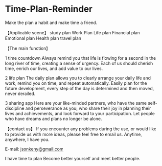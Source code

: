 # Time-Plan-Reminder
Make the plan a habit and make time a friend.

【Applicable scene】
  study plan
  Work Plan
  Life plan
  Financial plan
  Emotional plan
  Health plan
  travel plan

【The main function】

1 time countdown
Always remind you that life is flowing for a second in the long river of time, creating a sense of urgency. Each of us should cherish time, enrich our lives, and add value to our lives.

2 life plan
The daily plan allows you to clearly arrange your daily life and work, remind you on time, and repeat automatically. Easily plan for the future development, every step of the day is determined and then moved, never derailed.

3 sharing app
Here are your like-minded partners, who have the same self-discipline and perseverance as you, who share their joy in planning their lives and achievements, and look forward to your participation. Let people who have dreams and plans no longer be alone.

【contact us】
If you encounter any problems during the use, or would like to provide us with more ideas, please feel free to email us. Anytime, anywhere, I have you.

E-mail: jsonkeny@gmail.com


I have time to plan
Become better yourself and meet better people.
